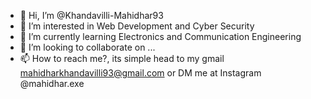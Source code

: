 - 👋 Hi, I’m @Khandavilli-Mahidhar93
- 👀 I’m interested in Web Development and Cyber Security
- 🌱 I’m currently learning Electronics and Communication Engineering
- 💞️ I’m looking to collaborate on ...
- 📫 How to reach me?, its simple head to my gmail mahidharkhandavilli93@gmail.com or DM me at Instagram @mahidhar.exe

<!---
Khandavilli-Mahidhar93/Khandavilli-Mahidhar93 is a ✨ special ✨ repository because its `README.md` (this file) appears on your GitHub profile.
You can click the Preview link to take a look at your changes.
--->
